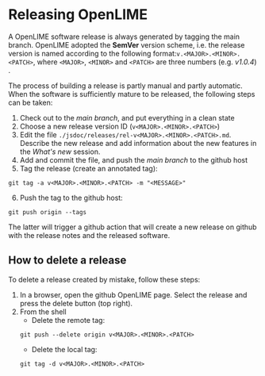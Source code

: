 # Releasing OpenLIME

A OpenLIME software release is always generated by tagging the main branch.
OpenLIME adopted the **SemVer** version scheme, i.e. the release version is named according to the following format:`v.<MAJOR>.<MINOR>.<PATCH>`, where `<MAJOR>`, `<MINOR>` and `<PATCH>` are three numbers (e.g. *v1.0.4*)   .

The process of building a release is partly manual and partly automatic.
When the software is sufficiently mature to be released, the following steps can be taken:
1. Check out to the *main branch*, and put everything in a clean state
2. Choose a new release version ID (`v<MAJOR>.<MINOR>.<PATCH>`)
3. Edit the file `./jsdoc/releases/rel-v<MAJOR>.<MINOR>.<PATCH>.md`. Describe the new release and add information about the new features in the *What's new* session.
4. Add and commit the file, and push the *main branch* to the github host
5. Tag the release (create an annotated tag):
```
git tag -a v<MAJOR>.<MINOR>.<PATCH> -m "<MESSAGE>"
```
6. Push the tag to the github host:
```
git push origin --tags
```
The latter will trigger a github action that will create a new release on github with the release notes and the released software.

## How to delete a release
To delete a release created by mistake, follow these steps:
1. In a browser, open the github OpenLIME page. Select the release and press the delete button (top right).
2. From the shell
    - Delete the remote tag:
    ```
    git push --delete origin v<MAJOR>.<MINOR>.<PATCH>
    ```
    - Delete the local tag:
    ```
    git tag -d v<MAJOR>.<MINOR>.<PATCH>
    ```
